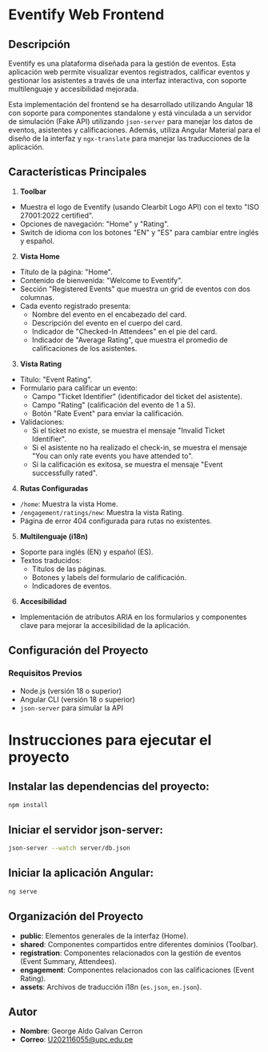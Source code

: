 # Eventify Web Frontend

## Descripción

Eventify es una plataforma diseñada para la gestión de eventos. Esta aplicación web permite visualizar eventos registrados, calificar eventos y gestionar los asistentes a través de una interfaz interactiva, con soporte multilenguaje y accesibilidad mejorada.

Esta implementación del frontend se ha desarrollado utilizando Angular 18 con soporte para componentes standalone y está vinculada a un servidor de simulación (Fake API) utilizando `json-server` para manejar los datos de eventos, asistentes y calificaciones. Además, utiliza Angular Material para el diseño de la interfaz y `ngx-translate` para manejar las traducciones de la aplicación.

## Características Principales

1. **Toolbar**
  - Muestra el logo de Eventify (usando Clearbit Logo API) con el texto "ISO 27001:2022 certified".
  - Opciones de navegación: "Home" y "Rating".
  - Switch de idioma con los botones "EN" y "ES" para cambiar entre inglés y español.

2. **Vista Home**
  - Título de la página: "Home".
  - Contenido de bienvenida: "Welcome to Eventify".
  - Sección "Registered Events" que muestra un grid de eventos con dos columnas.
  - Cada evento registrado presenta:
    - Nombre del evento en el encabezado del card.
    - Descripción del evento en el cuerpo del card.
    - Indicador de "Checked-In Attendees" en el pie del card.
    - Indicador de "Average Rating", que muestra el promedio de calificaciones de los asistentes.

3. **Vista Rating**
  - Título: "Event Rating".
  - Formulario para calificar un evento:
    - Campo "Ticket Identifier" (identificador del ticket del asistente).
    - Campo "Rating" (calificación del evento de 1 a 5).
    - Botón "Rate Event" para enviar la calificación.
  - Validaciones:
    - Si el ticket no existe, se muestra el mensaje "Invalid Ticket Identifier".
    - Si el asistente no ha realizado el check-in, se muestra el mensaje "You can only rate events you have attended to".
    - Si la calificación es exitosa, se muestra el mensaje "Event successfully rated".

4. **Rutas Configuradas**
  - `/home`: Muestra la vista Home.
  - `/engagement/ratings/new`: Muestra la vista Rating.
  - Página de error 404 configurada para rutas no existentes.

5. **Multilenguaje (i18n)**
  - Soporte para inglés (EN) y español (ES).
  - Textos traducidos:
    - Títulos de las páginas.
    - Botones y labels del formulario de calificación.
    - Indicadores de eventos.

6. **Accesibilidad**
  - Implementación de atributos ARIA en los formularios y componentes clave para mejorar la accesibilidad de la aplicación.

## Configuración del Proyecto

### Requisitos Previos

- Node.js (versión 18 o superior)
- Angular CLI (versión 18 o superior)
- `json-server` para simular la API


# Instrucciones para ejecutar el proyecto

## Instalar las dependencias del proyecto:
```bash
npm install
```

## Iniciar el servidor  json-server:
```bash
json-server --watch server/db.json
```

## Iniciar la aplicación Angular:

```bash
ng serve
```

## Organización del Proyecto
- **public**: Elementos generales de la interfaz (Home).
- **shared**: Componentes compartidos entre diferentes dominios (Toolbar).
- **registration**: Componentes relacionados con la gestión de eventos (Event Summary, Attendees).
- **engagement**: Componentes relacionados con las calificaciones (Event Rating).
- **assets**: Archivos de traducción i18n (`es.json`, `en.json`).

## Autor
- **Nombre**: George Aldo Galvan Cerron
- **Correo**: U202116055@upc.edu.pe
